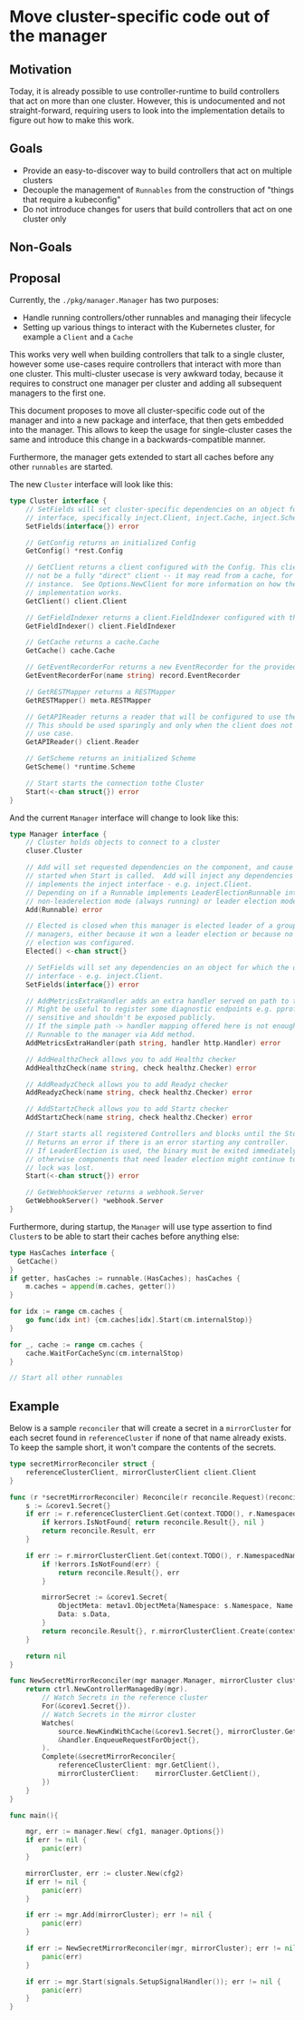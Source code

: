 Move cluster-specific code out of the manager
===================

## Motivation

Today, it is already possible to use controller-runtime to build controllers that act on
more than one cluster. However, this is undocumented and not straight-forward, requiring
users to look into the implementation details to figure out how to make this work.

## Goals

* Provide an easy-to-discover way to build controllers that act on multiple clusters
* Decouple the management of `Runnables` from the construction of "things that require a kubeconfig"
* Do not introduce changes for users that build controllers that act on one cluster only

## Non-Goals

## Proposal

Currently, the `./pkg/manager.Manager` has two purposes:

* Handle running controllers/other runnables and managing their lifecycle
* Setting up various things to interact with the Kubernetes cluster,
  for example a `Client` and a `Cache`

This works very well when building controllers that talk to a single cluster,
however some use-cases require controllers that interact with more than
one cluster. This multi-cluster usecase is very awkward today, because it
requires to construct one manager per cluster and adding all subsequent
managers to the first one.

This document proposes to move all cluster-specific code out of the manager
and into a new package and interface, that then gets embedded into the manager.
This allows to keep the usage for single-cluster cases the same and introduce
this change in a backwards-compatible manner.

Furthermore, the manager gets extended to start all caches before any other
`runnables` are started.


The new `Cluster` interface will look like this:

```go
type Cluster interface {
	// SetFields will set cluster-specific dependencies on an object for which the object has implemented the inject
	// interface, specifically inject.Client, inject.Cache, inject.Scheme, inject.Config and inject.APIReader
	SetFields(interface{}) error

	// GetConfig returns an initialized Config
	GetConfig() *rest.Config

	// GetClient returns a client configured with the Config. This client may
	// not be a fully "direct" client -- it may read from a cache, for
	// instance.  See Options.NewClient for more information on how the default
	// implementation works.
	GetClient() client.Client

	// GetFieldIndexer returns a client.FieldIndexer configured with the client
	GetFieldIndexer() client.FieldIndexer

	// GetCache returns a cache.Cache
	GetCache() cache.Cache

	// GetEventRecorderFor returns a new EventRecorder for the provided name
	GetEventRecorderFor(name string) record.EventRecorder

	// GetRESTMapper returns a RESTMapper
	GetRESTMapper() meta.RESTMapper

	// GetAPIReader returns a reader that will be configured to use the API server.
	// This should be used sparingly and only when the client does not fit your
	// use case.
	GetAPIReader() client.Reader

	// GetScheme returns an initialized Scheme
	GetScheme() *runtime.Scheme

	// Start starts the connection tothe Cluster
	Start(<-chan struct{}) error
}
```

And the current `Manager` interface will change to look like this:

```go
type Manager interface {
	// Cluster holds objects to connect to a cluster
	cluser.Cluster

	// Add will set requested dependencies on the component, and cause the component to be
	// started when Start is called.  Add will inject any dependencies for which the argument
	// implements the inject interface - e.g. inject.Client.
	// Depending on if a Runnable implements LeaderElectionRunnable interface, a Runnable can be run in either
	// non-leaderelection mode (always running) or leader election mode (managed by leader election if enabled).
	Add(Runnable) error

	// Elected is closed when this manager is elected leader of a group of
	// managers, either because it won a leader election or because no leader
	// election was configured.
	Elected() <-chan struct{}

	// SetFields will set any dependencies on an object for which the object has implemented the inject
	// interface - e.g. inject.Client.
	SetFields(interface{}) error

	// AddMetricsExtraHandler adds an extra handler served on path to the http server that serves metrics.
	// Might be useful to register some diagnostic endpoints e.g. pprof. Note that these endpoints meant to be
	// sensitive and shouldn't be exposed publicly.
	// If the simple path -> handler mapping offered here is not enough, a new http server/listener should be added as
	// Runnable to the manager via Add method.
	AddMetricsExtraHandler(path string, handler http.Handler) error

	// AddHealthzCheck allows you to add Healthz checker
	AddHealthzCheck(name string, check healthz.Checker) error

	// AddReadyzCheck allows you to add Readyz checker
	AddReadyzCheck(name string, check healthz.Checker) error

	// AddStartzCheck allows you to add Startz checker
	AddStartzCheck(name string, check healthz.Checker) error

	// Start starts all registered Controllers and blocks until the Stop channel is closed.
	// Returns an error if there is an error starting any controller.
	// If LeaderElection is used, the binary must be exited immediately after this returns,
	// otherwise components that need leader election might continue to run after the leader
	// lock was lost.
	Start(<-chan struct{}) error

	// GetWebhookServer returns a webhook.Server
	GetWebhookServer() *webhook.Server
}
```

Furthermore, during startup, the `Manager` will use type assertion to find `Cluster`s
to be able to start their caches before anything else:

```go
type HasCaches interface {
  GetCache()
}
if getter, hasCaches := runnable.(HasCaches); hasCaches {
	m.caches = append(m.caches, getter())
}
```

```go
for idx := range cm.caches {
	go func(idx int) {cm.caches[idx].Start(cm.internalStop)}
}

for _, cache := range cm.caches {
	cache.WaitForCacheSync(cm.internalStop)
}

// Start all other runnables
```

## Example

Below is a sample `reconciler` that will create a secret in a `mirrorCluster` for each
secret found in `referenceCluster` if none of that name already exists. To keep the sample
short, it won't compare the contents of the secrets.

```go
type secretMirrorReconciler struct {
	referenceClusterClient, mirrorClusterClient client.Client
}

func (r *secretMirrorReconciler) Reconcile(r reconcile.Request)(reconcile.Result, error){
	s := &corev1.Secret{}
	if err := r.referenceClusterClient.Get(context.TODO(), r.NamespacedName, s); err != nil {
		if kerrors.IsNotFound{ return reconcile.Result{}, nil }
		return reconcile.Result, err
	}

	if err := r.mirrorClusterClient.Get(context.TODO(), r.NamespacedName, &corev1.Secret); err != nil {
		if !kerrors.IsNotFound(err) {
			return reconcile.Result{}, err
		}

		mirrorSecret := &corev1.Secret{
			ObjectMeta: metav1.ObjectMeta{Namespace: s.Namespace, Name: s.Name},
			Data: s.Data,
		}
		return reconcile.Result{}, r.mirrorClusterClient.Create(context.TODO(), mirrorSecret)
	}

	return nil
}

func NewSecretMirrorReconciler(mgr manager.Manager, mirrorCluster cluster.Cluster) error {
	return ctrl.NewControllerManagedBy(mgr).
		// Watch Secrets in the reference cluster
		For(&corev1.Secret{}).
		// Watch Secrets in the mirror cluster
		Watches(
			source.NewKindWithCache(&corev1.Secret{}, mirrorCluster.GetCache()),
			&handler.EnqueueRequestForObject{},
		).
		Complete(&secretMirrorReconciler{
			referenceClusterClient: mgr.GetClient(),
			mirrorClusterClient:    mirrorCluster.GetClient(),
		})
	}
}

func main(){

	mgr, err := manager.New( cfg1, manager.Options{})
	if err != nil {
		panic(err)
	}

	mirrorCluster, err := cluster.New(cfg2)
	if err != nil {
		panic(err)
	}

	if err := mgr.Add(mirrorCluster); err != nil {
		panic(err)
	}

	if err := NewSecretMirrorReconciler(mgr, mirrorCluster); err != nil {
		panic(err)
	}

	if err := mgr.Start(signals.SetupSignalHandler()); err != nil {
		panic(err)
	}
}
```
